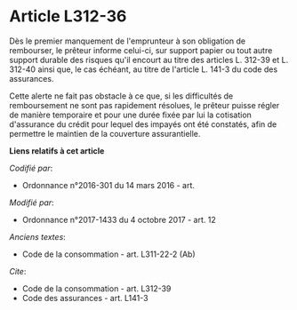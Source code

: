 # Article L312-36

Dès le premier manquement de l'emprunteur à son obligation de rembourser, le prêteur informe celui-ci, sur support papier ou
tout autre support durable des risques qu'il encourt au titre des articles L. 312-39 et L. 312-40 ainsi que, le cas échéant,
au titre de l'article L. 141-3 du code des assurances.

Cette alerte ne fait pas obstacle à ce que, si les difficultés de remboursement ne sont pas rapidement résolues, le prêteur
puisse régler de manière temporaire et pour une durée fixée par lui la cotisation d'assurance du crédit pour lequel des
impayés ont été constatés, afin de permettre le maintien de la couverture assurantielle.

**Liens relatifs à cet article**

_Codifié par_:

  - Ordonnance n°2016-301 du 14 mars 2016 - art.

_Modifié par_:

  - Ordonnance n°2017-1433 du 4 octobre 2017 - art. 12

_Anciens textes_:

  - Code de la consommation - art. L311-22-2 (Ab)

_Cite_:

  - Code de la consommation - art. L312-39
  - Code des assurances - art. L141-3
